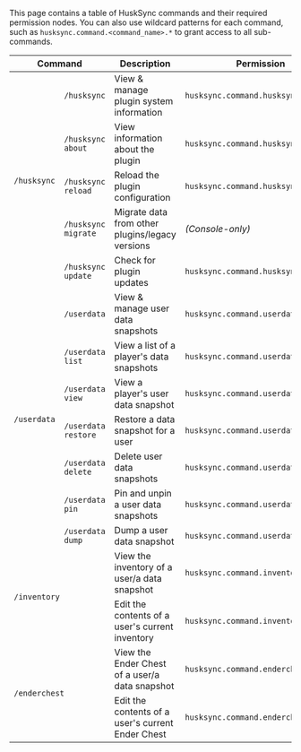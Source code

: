 This page contains a table of HuskSync commands and their required permission nodes. You can also use wildcard patterns for each command, such as `husksync.command.<command_name>.*` to grant access to all sub-commands.

<table>
    <thead>
        <tr>
            <th colspan="2">Command</th>
            <th>Description</th>
            <th>Permission</th>
        </tr>
    </thead>
    <tbody>
        <!-- /husksync command -->
        <tr>
            <td rowspan="5"><code>/husksync</code></td>
            <td><code>/husksync</code></td>
            <td>View & manage plugin system information</td>
            <td><code>husksync.command.husksync</code></td>
        </tr>
        <tr>
            <td><code>/husksync about</code></td>
            <td>View information about the plugin</td>
            <td><code>husksync.command.husksync.about</code></td>
        </tr>
        <tr>
            <td><code>/husksync reload</code></td>
            <td>Reload the plugin configuration</td>
            <td><code>husksync.command.husksync.reload</code></td>
        </tr>
        <tr>
            <td><code>/husksync migrate</code></td>
            <td>Migrate data from other plugins/legacy versions</td>
            <td><i>(Console-only)</i></td>
        </tr>
        <tr>
            <td><code>/husksync update</code></td>
            <td>Check for plugin updates</td>
            <td><code>husksync.command.husksync.update</code></td>
        </tr>
        <!-- /userdata command -->
        <tr>
            <td rowspan="7"><code>/userdata</code></td>
            <td><code>/userdata</code></td>
            <td>View & manage user data snapshots</td>
            <td><code>husksync.command.userdata</code></td>
        </tr>
        <tr>
            <td><code>/userdata list</code></td>
            <td>View a list of a player's data snapshots</td>
            <td><code>husksync.command.userdata.list</code></td>
        </tr>
        <tr>
            <td><code>/userdata view</code></td>
            <td>View a player's user data snapshot</td>
            <td><code>husksync.command.userdata.view</code></td>
        </tr>
        <tr>
            <td><code>/userdata restore</code></td>
            <td>Restore a data snapshot for a user</td>
            <td><code>husksync.command.userdata.restore</code></td>
        </tr>
        <tr>
            <td><code>/userdata delete</code></td>
            <td>Delete user data snapshots</td>
            <td><code>husksync.command.userdata.delete</code></td>
        </tr>
        <tr>
            <td><code>/userdata pin</code></td>
            <td>Pin and unpin a user data snapshots</td>
            <td><code>husksync.command.userdata.pin</code></td>
        </tr>
        <tr>
            <td><code>/userdata dump</code></td>
            <td>Dump a user data snapshot</td>
            <td><code>husksync.command.userdata.dump</code></td>
        </tr>
        <!-- /inventory command -->
        <tr>
            <td rowspan="2" colspan="2"><code>/inventory</code></td>
            <td>View the inventory of a user/a data snapshot</td>
            <td><code>husksync.command.inventory</code></td>
        </tr>
        <tr>
            <td>Edit the contents of a user's current inventory</td>
            <td><code>husksync.command.inventory.edit</code></td>
        </tr>
        <!-- /enderchest command -->
        <tr>
            <td rowspan="2" colspan="2"><code>/enderchest</code></td>
            <td>View the Ender Chest of a user/a data snapshot</td>
            <td><code>husksync.command.enderchest</code></td>
        </tr>
        <tr>
            <td>Edit the contents of a user's current Ender Chest</td>
            <td><code>husksync.command.enderchest.edit</code></td>
        </tr>
    </tbody>
</table>